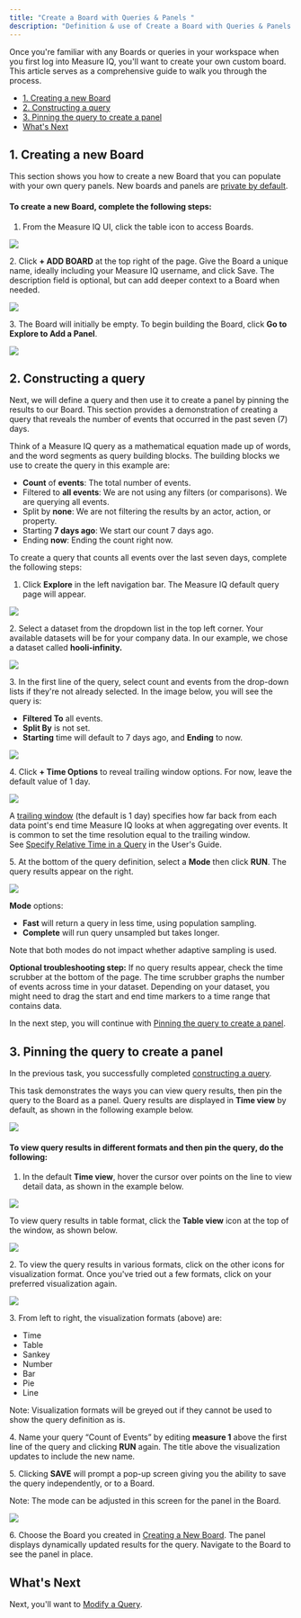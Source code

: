 ```yaml
---
title: "Create a Board with Queries & Panels "
description: "Definition & use of Create a Board with Queries & Panels "
---
```

Once you're familiar with any Boards or queries in your workspace when you first log into Measure IQ, you'll want to create your own custom board. This article serves as a comprehensive guide to walk you through the process.

- [1\. Creating a new Board](#1-creating-a-new-board)
- [2\. Constructing a query](#2-constructing-a-query)
- [3\. Pinning the query to create a panel](#3-pinning-the-query-to-create-a-panel)
- [What's Next](#whats-next)

## 1\. Creating a new Board

This section shows you how to create a new Board that you can populate with your own query panels. New boards and panels are [private by default](../../measure-guides/measure-user-guides/manage-your-created-objects/share-an-object-with-other-users).

#### To create a new Board, complete the following steps:

1. From the Measure IQ UI, click the table icon to access Boards.

![](./attachments/boards.png)

2\. Click **\+ ADD BOARD** at the top right of the page. Give the Board a unique name, ideally including your Measure IQ username, and click Save. The description field is optional, but can add deeper context to a Board when needed.

![](./attachments/Screenshot%202023-03-15%20at%205.15.41%20PM.png)

3\. The Board will initially be empty. To begin building the Board, click **Go to Explore to Add a Panel**.

![](./attachments/Screenshot%202023-03-15%20at%205.17.10%20PM.png)

## 2\. Constructing a query

Next, we will define a query and then use it to create a panel by pinning the results to our Board. This section provides a demonstration of creating a query that reveals the number of events that occurred in the past seven (7) days.

Think of a Measure IQ query as a mathematical equation made up of words, and the word segments as query building blocks. The building blocks we use to create the query in this example are:

- **Count** of **events**: The total number of events.
- Filtered to **all events**: We are not using any filters (or comparisons). We are querying all events.
- Split by **none**: We are not filtering the results by an actor, action, or property.
- Starting **7 days ago**: We start our count 7 days ago.
- Ending **now**: Ending the count right now.

To create a query that counts all events over the last seven days, complete the following steps:

1. Click **Explore** in the left navigation bar. The Measure IQ default query page will appear.

![](./attachments/explore.png)

2\. Select a dataset from the dropdown list in the top left corner. Your available datasets will be for your company data. In our example, we chose a dataset called **hooli-infinity.**

![](./attachments/hooli.png)

3\. In the first line of the query, select count and events from the drop-down lists if they're not already selected. In the image below, you will see the query is:

- **Filtered To** all events.
- **Split By** is not set.
- **Starting** time will default to 7 days ago, and **Ending** to now.

![](./attachments/S1.png)

4\. Click **\+ Time Options** to reveal trailing window options. For now, leave the default value of 1 day.

![](./attachments/2023-03-16_10-37-28.png)

A [trailing window](/measure_iq/glossary/trailing-window) (the default is 1 day) specifies how far back from each data point's end time Measure IQ looks at when aggregating over events. It is common to set the time resolution equal to the trailing window. See [Specify Relative Time in a Query](../../measure-guides/measure-user-guides/build-queries-and-visualizations/specify-time-in-a-query) in the User's Guide.

5\. At the bottom of the query definition, select a **Mode** then click **RUN**. The query results appear on the right.

![](./attachments/2023-03-16_10-52-28.png)

**Mode** options:

- **Fast** will return a query in less time, using population sampling.
- **Complete** will run query unsampled but takes longer.

Note that both modes do not impact whether adaptive sampling is used.

**Optional troubleshooting step:** If no query results appear, check the time scrubber at the bottom of the page. The time scrubber graphs the number of events across time in your dataset. Depending on your dataset, you might need to drag the start and end time markers to a time range that contains data.

In the next step, you will continue with [Pinning the query to create a panel](#pinning-query).

## 3\. Pinning the query to create a panel

In the previous task, you successfully completed [constructing a query](#construct-query).

This task demonstrates the ways you can view query results, then pin the query to the Board as a panel. Query results are displayed in **Time view** by default, as shown in the following example below.

![](./attachments/2023-03-16_11-25-48.png)

#### To view query results in different formats and then pin the query, do the following:

1. In the default **Time view**, hover the cursor over points on the line to view detail data, as shown in the example below.

![](./attachments/2023-03-16_11-29-38%20(1).gif)

To view query results in table format, click the **Table view** icon at the top of the window, as shown below.  

![](./attachments/2023-03-24_11-03-19.png)

2\. To view the query results in various formats, click on the other icons for visualization format. Once you've tried out a few formats, click on your preferred visualization again.

![](./attachments/2023-03-16_11-41-01.png)

3\. From left to right, the visualization formats (above) are:

- Time
- Table
- Sankey
- Number
- Bar
- Pie
- Line

Note: Visualization formats will be greyed out if they cannot be used to show the query definition as is.

4\. Name your query “Count of Events” by editing **measure 1** above the first line of the query and clicking **RUN** again. The title above the visualization updates to include the new name.

5\. Clicking **SAVE** will prompt a pop-up screen giving you the ability to save the query independently, or to a Board.

Note: The mode can be adjusted in this screen for the panel in the Board.

![](./attachments/s12.png)

6\. Choose the Board you created in [Creating a New Board](#create-board). The panel displays dynamically updated results for the query. Navigate to the Board to see the panel in place.

## What's Next

Next, you'll want to [Modify a Query](../measure-tutorials/modify-a-query).